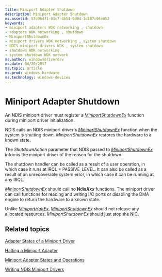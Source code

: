 ```yaml
---
title: Miniport Adapter Shutdown
description: Miniport Adapter Shutdown
ms.assetid: 57d964f1-03c7-4b54-9d04-1d187c96e052
keywords:
- miniport adapters WDK networking , shutdown
- adapters WDK networking , shutdown
- MiniportShutdownEx
- miniport drivers WDK networking , system shutdown
- NDIS miniport drivers WDK , system shutdown
- shutdown WDK networking
- system shutdown WDK network
ms.author: windowsdriverdev
ms.date: 04/20/2017
ms.topic: article
ms.prod: windows-hardware
ms.technology: windows-devices
---
```


# Miniport Adapter Shutdown





An NDIS miniport driver must register a [*MiniportShutdownEx*](https://msdn.microsoft.com/library/windows/hardware/ff559449) function during miniport driver initialization.

NDIS calls an NDIS miniport driver's [*MiniportShutdownEx*](https://msdn.microsoft.com/library/windows/hardware/ff559449) function when the system is shutting down. *MiniportShutdownEx* restores the hardware to a known state.

The *ShutdownAction* parameter that NDIS passed to [*MiniportShutdownEx*](https://msdn.microsoft.com/library/windows/hardware/ff559449) informs the miniport driver of the reason for the shutdown.

The shutdown handler can be called as a result of a user operation, in which case it runs at IRQL = PASSIVE\_LEVEL. It can also be called as a result of an unrecoverable system error, in which case it can be running at any IRQL.

[*MiniportShutdownEx*](https://msdn.microsoft.com/library/windows/hardware/ff559449) should call no **Ndis*Xxx*** functions. The miniport driver can call functions for reading and writing I/O ports or disabling the DMA engine to return the hardware to a known state.

Unlike [*MiniportHaltEx*](https://msdn.microsoft.com/library/windows/hardware/ff559388), [*MiniportShutdownEx*](https://msdn.microsoft.com/library/windows/hardware/ff559449) should not release any allocated resources. *MiniportShutdownEx* should just stop the NIC.

## Related topics


[Adapter States of a Miniport Driver](adapter-states-of-a-miniport-driver.md)

[Halting a Miniport Adapter](halting-a-miniport-adapter.md)

[Miniport Adapter States and Operations](miniport-adapter-states-and-operations.md)

[Writing NDIS Miniport Drivers](writing-ndis-miniport-drivers.md)

 

 






